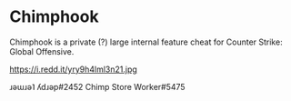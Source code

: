 # Chimphook

Chimphook is a private (?) large internal feature cheat for Counter Strike: Global Offensive.

https://i.redd.it/yry9h4lml3n21.jpg

ɹǝɯɹǝ˥ ʎdɹǝp#2452
Chimp Store Worker#5475
